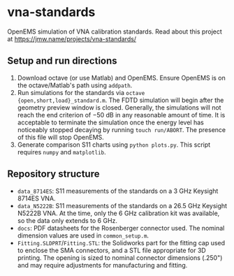 # vna-standards
OpenEMS simulation of VNA calibration standards. Read about this project at https://jmw.name/projects/vna-standards/

## Setup and run directions

1. Download octave (or use Matlab) and OpenEMS. Ensure OpenEMS is on the octave/Matlab's path using `addpath`.
1. Run simulations for the standards via `octave {open,short,load}_standard.m`. The FDTD simulation will begin after the geometry preview window is closed. Generally, the simulations will not reach the end criterion of −50 dB in any reasonable amount of time. It is acceptable to terminate the simulation once the energy level has noticeably stopped decaying by running `touch run/ABORT`. The presence of this file will stop OpenEMS.
1. Generate comparison S11 charts using `python plots.py`. This script requires `numpy` and `matplotlib`.

## Repository structure

* `data_8714ES`: S11 measurements of the standards on a 3 GHz Keysight 8714ES VNA.
* `data_N5222B`: S11 measurements of the standards on a 26.5 GHz Keysight N5222B VNA. At the time, only the 6 GHz calibration kit was available, so the data only extends to 6 GHz.
* `docs`: PDF datasheets for the Rosenberger connector used. The nominal dimension values are used in `common_setup.m`.
* `Fitting.SLDPRT`/`Fitting.STL`: the Solidworks part for the fitting cap used to enclose the SMA connectors, and a STL file appropriate for 3D printing. The opening is sized to nominal connector dimensions (.250") and may require adjustments for manufacturing and fitting.
